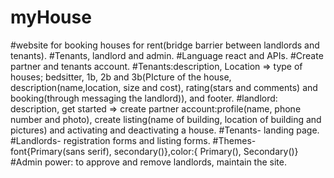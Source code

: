 # myHouse
#website for booking houses for rent(bridge barrier between landlords and tenants).
#Tenants, landlord and admin.
#Language react and APIs.
#Create partner and tenants account.
#Tenants:description, Location => type of houses; bedsitter, 1b, 2b and 3b(PIcture of the house, description(name,location, size and cost), rating(stars and comments) and booking(through messaging the landlord)), and footer.
#landlord: description, get started => create partner account:profile(name, phone number and photo), create listing(name of building, location of building and pictures) and activating and deactivating a house.
#Tenants- landing page.
#Landlords- registration forms and listing forms.
#Themes- font{Primary(sans serif), secondary()},color:{ Primary(), Secondary()}
#Admin power: to approve and remove landlords, maintain the site.
